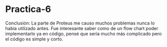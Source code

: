 # Practica-6
Conclusión: La parte de Proteus me causo muchos problemas nunca lo había utilizado antes. Fue interesante saber como de un flow chart poder implementarlo ya en código, pensé que sería mucho más complicado pero el código es simple y corto. 
